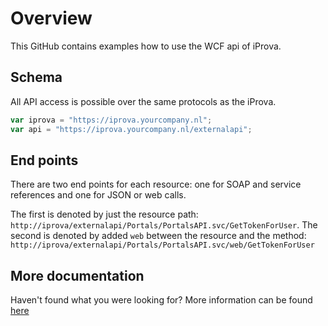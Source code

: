 # Overview
 This GitHub contains examples how to use the WCF api of iProva.

## Schema

All API access is possible over the same protocols as the iProva.

```javascript
var iprova = "https://iprova.yourcompany.nl";
var api = "https://iprova.yourcompany.nl/externalapi";
``` 


## End points

There are two end points for each resource: one for SOAP and service references and one for JSON or web calls.

The first is denoted by just the resource path: `http://iprova/externalapi/Portals/PortalsAPI.svc/GetTokenForUser`. The second is denoted by added `web` between the resource and the method: `http://iprova/externalapi/Portals/PortalsAPI.svc/web/GetTokenForUser`

## More documentation
Haven't found what you were looking for? More information can be found [here](https://webshare.iprova.nl/lmg7hpgbqrmp2n4o/DocumentList.aspx)
